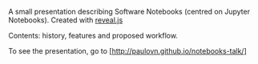 A small presentation describing Software Notebooks (centred on Jupyter 
Notebooks). Created with [reveal.js](http://lab.hakim.se/reveal-js/)

Contents: history, features and proposed workflow.

To see the presentation, go to [http://paulovn.github.io/notebooks-talk/]

